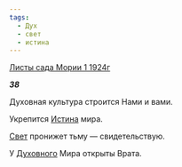 ```yaml
---
tags:
  - Дух
  - свет
  - истина
---
```

[Листы сада Мории 1 1924г](https://127.0.0.1:4002/agni/1924)

___38___

Духовная культура строится Нами и вами.   

Укрепится [Истина](../../../tags/#истина) мира.   

[Свет](../../../tags/#свет) пронижет тьму — свидетельствую.   

У [Духовного](../../../tags/#Дух) Мира открыты Врата.   


